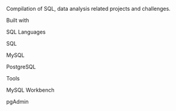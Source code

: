 Compilation of SQL, data analysis related projects and challenges.


Built with


SQL Languages

SQL

MySQL

PostgreSQL


Tools

MySQL Workbench

pgAdmin
